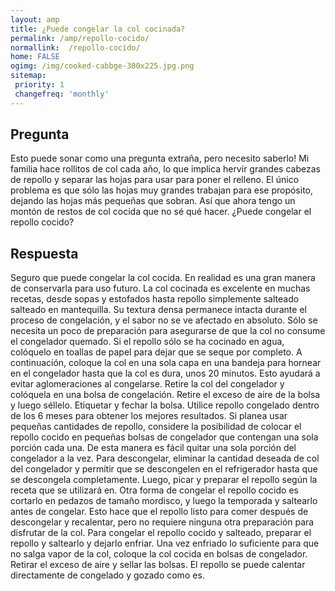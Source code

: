 ```yaml
---
layout: amp
title: ¿Puede congelar la col cocinada?  
permalink: /amp/repollo-cocido/
normallink:  /repollo-cocido/
home: FALSE
ogimg: /img/cooked-cabbge-300x225.jpg.png
sitemap:
 priority: 1
 changefreq: 'monthly'
---
```




## Pregunta

Esto puede sonar como una pregunta extraña, pero necesito saberlo! Mi familia hace rollitos de col cada año, lo que implica hervir grandes cabezas de repollo y separar las hojas para usar para poner el relleno. El único problema es que sólo las hojas muy grandes trabajan para ese propósito, dejando las hojas más pequeñas que sobran. Así que ahora tengo un montón de restos de col cocida que no sé qué hacer. ¿Puede congelar el repollo cocido?


<amp-img src="https://sepuedecongelar.com/img/cooked-cabbge-300x225.jpg" alt="¿Puede congelar la col cocinada?" height="400" width="800"></amp-img>


## Respuesta

Seguro que puede congelar la col cocida. En realidad es una gran manera de conservarla para uso futuro. La col cocinada es excelente en muchas recetas, desde sopas y estofados hasta repollo simplemente salteado salteado en mantequilla. Su textura densa permanece intacta durante el proceso de congelación, y el sabor no se ve afectado en absoluto. Sólo se necesita un poco de preparación para asegurarse de que la col no consume el congelador quemado.
Si el repollo sólo se ha cocinado en agua, colóquelo en toallas de papel para dejar que se seque por completo. A continuación, coloque la col en una sola capa en una bandeja para hornear en el congelador hasta que la col es dura, unos 20 minutos. Esto ayudará a evitar aglomeraciones al congelarse. Retire la col del congelador y colóquela en una bolsa de congelación. Retire el exceso de aire de la bolsa y luego séllelo. Etiquetar y fechar la bolsa. Utilice repollo congelado dentro de los 6 meses para obtener los mejores resultados. Si planea usar pequeñas cantidades de repollo, considere la posibilidad de colocar el repollo cocido en pequeñas bolsas de congelador que contengan una sola porción cada una. De esta manera es fácil quitar una sola porción del congelador a la vez.
Para descongelar, eliminar la cantidad deseada de col del congelador y permitir que se descongelen en el refrigerador hasta que se descongela completamente. Luego, picar y preparar el repollo según la receta que se utilizará en.
Otra forma de congelar el repollo cocido es cortarlo en pedazos de tamaño mordisco, y luego la temporada y saltearlo antes de congelar. Esto hace que el repollo listo para comer después de descongelar y recalentar, pero no requiere ninguna otra preparación para disfrutar de la col. Para congelar el repollo cocido y salteado, preparar el repollo y saltearlo y dejarlo enfriar. Una vez enfriado lo suficiente para que no salga vapor de la col, coloque la col cocida en bolsas de congelador. Retirar el exceso de aire y sellar las bolsas. El repollo se puede calentar directamente de congelado y gozado como es.